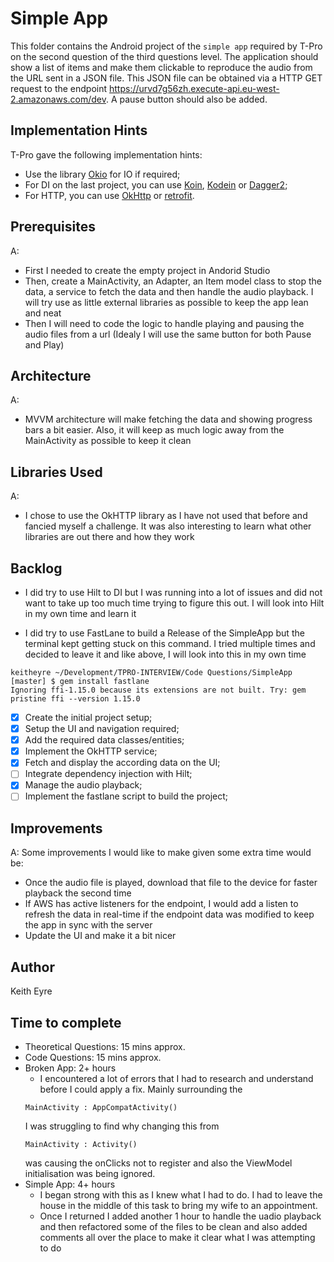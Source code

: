 # Simple App

This folder contains the Android project of the `simple app` required by T-Pro on the second question of the third questions level. The application should show a list of items and make them clickable to reproduce the audio from the URL sent in a JSON file. This JSON file can be obtained via a HTTP GET request to the endpoint https://urvd7g56zh.execute-api.eu-west-2.amazonaws.com/dev. A pause button should also be added.

## Implementation Hints

T-Pro gave the following implementation hints:

* Use the library [Okio](https://square.github.io/okio/) for IO if required;
* For DI on the last project, you can use [Koin](https://insert-koin.io/), [Kodein](https://kodein.org/di/) or [Dagger2](https://dagger.dev/);
* For HTTP, you can use [OkHttp](https://square.github.io/okhttp/) or [retrofit](https://github.com/square/retrofit).

## Prerequisites

A:
- First I needed to create the empty project in Andorid Studio
- Then, create a MainActivity, an Adapter, an Item model class to stop the data, a service to fetch the data and then handle the audio playback. I will try use as little external libraries as possible to keep the app lean and neat
- Then I will need to code the logic to handle playing and pausing the audio files from a url (Idealy I will use the same button for both Pause and Play)

## Architecture

A:
- MVVM architecture will make fetching the data and showing progress bars a bit easier. Also, it will keep as much logic away from the MainActivity as possible to keep it clean

## Libraries Used

A:
- I chose to use the OkHTTP library as I have not used that before and fancied myself a challenge. It was also interesting to learn what other libraries are out there and how they work

## Backlog

- I did try to use Hilt to DI but I was running into a lot of issues and did not want to take up too much time trying to figure this out. I will look into Hilt in my own time and learn it

- I did try to use FastLane to build a Release of the SimpleApp but the terminal kept getting stuck on this command. I tried multiple times and decided to leave it and like above, I will look into this in my own time 
```
keitheyre ~/Development/TPRO-INTERVIEW/Code Questions/SimpleApp [master] $ gem install fastlane
Ignoring ffi-1.15.0 because its extensions are not built. Try: gem pristine ffi --version 1.15.0
``` 


- [X] Create the initial project setup;
- [X] Setup the UI and navigation required;
- [X] Add the required data classes/entities;
- [X] Implement the OkHTTP service;
- [X] Fetch and display the according data on the UI;
- [ ] Integrate dependency injection with Hilt;
- [X] Manage the audio playback;
- [ ] Implement the fastlane script to build the project;

## Improvements

A:
Some improvements I would like to make given some extra time would be:
- Once the audio file is played, download that file to the device for faster playback the second time
- If AWS has active listeners for the endpoint, I would add a listen to refresh the data in real-time if the endpoint data was modified to keep the app in sync with the server
- Update the UI and make it a bit nicer


## Author

Keith Eyre

## Time to complete

* Theoretical Questions: 15 mins approx.
* Code Questions: 15 mins approx.
* Broken App: 2+ hours
  * I encountered a lot of errors that I had to research and understand before I could apply a fix. Mainly surrounding the
  ```
  MainActivity : AppCompatActivity()
  ```
  I was struggling to find why changing this from
  ```
  MainActivity : Activity()
  ```
  was causing the onClicks not to register and also the ViewModel initialisation was being ignored.
* Simple App: 4+ hours
  * I began strong with this as I knew what I had to do. I had to leave the house in the middle of this task to bring my wife to an appointment.
  * Once I returned I added another 1 hour to handle the uadio playback and then refactored some of the files to be clean and also added comments all over the place to make it clear what I was attempting to do
  




